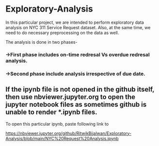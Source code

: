# Exploratory-Analysis

In this particular project, we are intended to perform exploratory data analysis on NYC 311 Service Request dataset. Also, at the same time, we need to do necessary preprocessing on the data as well.

The analysis is done in two phases-
 ### ->First phase includes on-time redresal Vs overdue redresal analysis.
 ### ->Second phase include analysis irrespective of due date.
 
 
 ## If the ipynb file is not opened in the github itself, then use nbviewer.jupyter.org to open the jupyter notebook files as sometimes github is unable to render *.ipynb files.
 
 To open this particular ipynb, paste following link to 
 
 https://nbviewer.jupyter.org/github/RitwikBijalwan/Exploratory-Analysis/blob/main/NYC%20Request%20Analysis.ipynb
